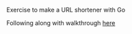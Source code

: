 Exercise to make a URL shortener with Go

Following along with walkthrough [here](https://courses.calhoun.io/lessons/les_goph_04)